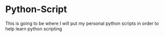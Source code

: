 # Python-Script
This is going to be where I will put my personal python scripts in order to help learn python scripting
